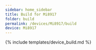 ```yaml
---
sidebar: home_sidebar
title: Build for Mi8917
folder: build
permalink: /devices/Mi8917/build
device: Mi8917
---
```

{% include templates/device_build.md %}
